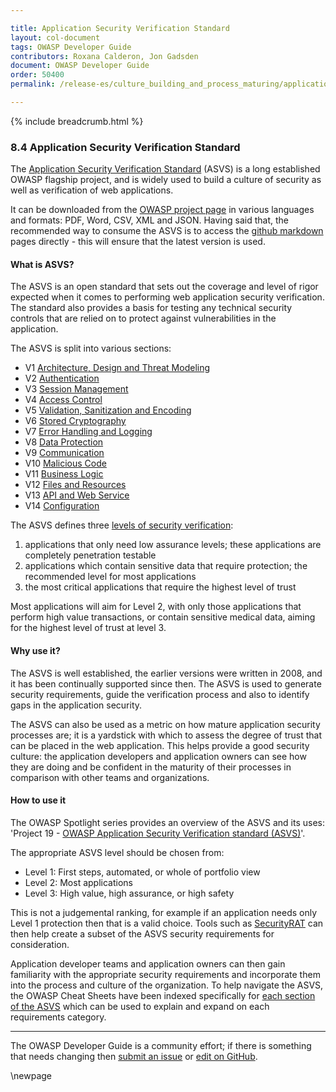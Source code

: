 ```yaml
---

title: Application Security Verification Standard
layout: col-document
tags: OWASP Developer Guide
contributors: Roxana Calderon, Jon Gadsden
document: OWASP Developer Guide
order: 50400
permalink: /release-es/culture_building_and_process_maturing/application_security_verification_standard/

---
```


{% include breadcrumb.html %}

### 8.4 Application Security Verification Standard

The [Application Security Verification Standard][asvs] (ASVS) is a long established OWASP flagship project,
and is widely used to build a culture of security as well as verification of web applications.

It can be downloaded from the [OWASP project page][asvs] in various languages and formats:
PDF, Word, CSV, XML and JSON. Having said that, the recommended way to consume the ASVS is to access
the [github markdown][asvsmd] pages directly - this will ensure that the latest version is used.

#### What is ASVS?

The ASVS is an open standard that sets out the coverage and level of rigor expected when it comes to
performing web application security verification.
The standard also provides a basis for testing any technical security controls
that are relied on to protect against vulnerabilities in the application.

The ASVS is split into various sections:

* V1 [Architecture, Design and Threat Modeling][asvsV1]
* V2 [Authentication][asvsV2]
* V3 [Session Management][asvsV3]
* V4 [Access Control][asvsV4]
* V5 [Validation, Sanitization and Encoding][asvsV5]
* V6 [Stored Cryptography][asvsV6]
* V7 [Error Handling and Logging][asvsV7]
* V8 [Data Protection][asvsV8]
* V9 [Communication][asvsV9]
* V10 [Malicious Code][asvsV10]
* V11 [Business Logic][asvsV11]
* V12 [Files and Resources][asvsV12]
* V13 [API and Web Service][asvsV13]
* V14 [Configuration][asvsV14]

The ASVS defines three [levels of security verification][asvsL123]:

1. applications that only need low assurance levels; these applications are completely penetration testable
2. applications which contain sensitive data that require protection; the recommended level for most applications
3. the most critical applications that require the highest level of trust

Most applications will aim for Level 2, with only those applications that perform high value transactions,
or contain sensitive medical data, aiming for the highest level of trust at level 3.

#### Why use it?

The ASVS is well established, the earlier versions were written in 2008, and it has been continually supported since then.
The ASVS is used to generate security requirements, guide the verification process
and also to identify gaps in the application security.

The ASVS can also be used as a metric on how mature application security processes are;
it is a yardstick with which to assess the degree of trust that can be placed in the web application.
This helps provide a good security culture: the application developers and application owners can see how they are doing
and be confident in the maturity of their processes in comparison with other teams and organizations.

#### How to use it

The OWASP Spotlight series provides an overview of the ASVS and its uses:
'Project 19 - [OWASP Application Security Verification standard (ASVS)][spotlight19]'.

The appropriate ASVS level should be chosen from:

* Level 1: First steps, automated, or whole of portfolio view
* Level 2: Most applications
* Level 3: High value, high assurance, or high safety

This is not a judgemental ranking, for example if an application needs only Level 1 protection then that is a valid choice.
Tools such as [SecurityRAT][srat] can then help create a subset of the ASVS security requirements for consideration.

Application developer teams and application owners can then gain familiarity with the appropriate security
requirements and incorporate them into the process and culture of the organization.
To help navigate the ASVS, the OWASP Cheat Sheets have been indexed specifically
for [each section of the ASVS][csasvs] which can be used to explain and expand on each requirements category.

----

The OWASP Developer Guide is a community effort; if there is something that needs changing
then [submit an issue][issue1004] or [edit on GitHub][edit1004].

[asvs]: https://owasp.org/www-project-application-security-verification-standard/
[asvsL123]: https://github.com/OWASP/ASVS/blob/v4.0.3/4.0/en/0x03-Using-ASVS.md#application-security-verification-levels
[asvsmd]: https://github.com/OWASP/ASVS/blob/v4.0.3/4.0/en/0x00-Header.md
[asvsV1]: https://github.com/OWASP/ASVS/blob/v4.0.3/4.0/en/0x10-V1-Architecture.md#v1-architecture-design-and-threat-modeling
[asvsV2]: https://github.com/OWASP/ASVS/blob/v4.0.3/4.0/en/0x11-V2-Authentication.md#v2-authentication
[asvsV3]: https://github.com/OWASP/ASVS/blob/v4.0.3/4.0/en/0x12-V3-Session-management.md#v3-session-management
[asvsV4]: https://github.com/OWASP/ASVS/blob/v4.0.3/4.0/en/0x12-V4-Access-Control.md#v4-access-control
[asvsV5]: https://github.com/OWASP/ASVS/blob/v4.0.3/4.0/en/0x13-V5-Validation-Sanitization-Encoding.md#v5-validation-sanitization-and-encoding
[asvsV6]: https://github.com/OWASP/ASVS/blob/v4.0.3/4.0/en/0x14-V6-Cryptography.md#v6-stored-cryptography
[asvsV7]: https://github.com/OWASP/ASVS/blob/v4.0.3/4.0/en/0x15-V7-Error-Logging.md#v7-error-handling-and-logging
[asvsV8]: https://github.com/OWASP/ASVS/blob/v4.0.3/4.0/en/0x16-V8-Data-Protection.md#v8-data-protection
[asvsV9]: https://github.com/OWASP/ASVS/blob/v4.0.3/4.0/en/0x17-V9-Communications.md#control-objective
[asvsV10]: https://github.com/OWASP/ASVS/blob/v4.0.3/4.0/en/0x18-V10-Malicious.md#v10-malicious-code
[asvsV11]: https://github.com/OWASP/ASVS/blob/v4.0.3/4.0/en/0x19-V11-BusLogic.md#v11-business-logic
[asvsV12]: https://github.com/OWASP/ASVS/blob/v4.0.3/4.0/en/0x20-V12-Files-Resources.md#v12-files-and-resources
[asvsV13]: https://github.com/OWASP/ASVS/blob/v4.0.3/4.0/en/0x21-V13-API.md#v13-api-and-web-service
[asvsV14]: https://github.com/OWASP/ASVS/blob/v4.0.3/4.0/en/0x22-V14-Config.md#v14-configuration
[csasvs]: https://cheatsheetseries.owasp.org/IndexASVS.html
[edit1004]: https://github.com/OWASP/www-project-developer-guide/blob/main/draft/10-culture-process/04-asvs.md
[issue1004]: https://github.com/OWASP/www-project-developer-guide/issues/new?labels=content&template=request.md&title=Update:%2010-culture-process/04-asvs
[spotlight19]: https://youtu.be/3puIavsZfAk
[srat]: https://owasp.org/www-project-securityrat/

\newpage
